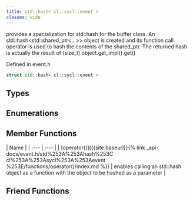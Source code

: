 ```yaml
---
title: std::hash< cl::sycl::event >
classes: wide
---
```



provides a specialization for std::hash for the buffer class. An std::hash<std::shared_ptr<...>> object is created and its function call operator is used to hash the contents of the shared_ptr. The returned hash is actually the result of (size_t) object.get_impl().get() 

Defined in event.h

```cpp
struct std::hash< cl::sycl::event >
```

## Types

## Enumerations

## Member Functions

  | Name |
| :--- | :--- |
| [operator()]({{site.baseurl}}{% link _api-docs/event.h/std%253A%253Ahash%253C cl%253A%253Asycl%253A%253Aevent %253E/functions/operator()/index.md %}) | enables calling an std::hash object as a function with the object to be hashed as a parameter  |


## Friend Functions

